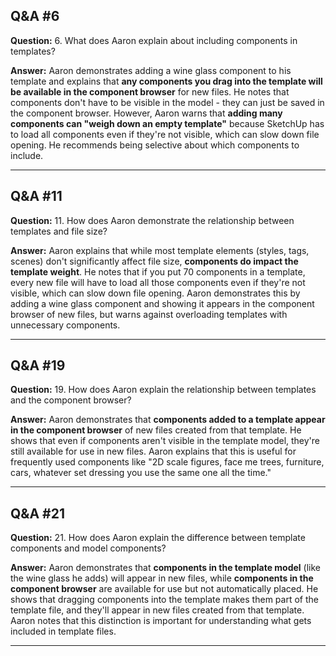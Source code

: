
## Q&A #6

**Question:** 6. What does Aaron explain about including components in templates?

**Answer:** Aaron demonstrates adding a wine glass component to his template and explains that **any components you drag into the template will be available in the component browser** for new files. He notes that components don't have to be visible in the model - they can just be saved in the component browser. However, Aaron warns that **adding many components can "weigh down an empty template"** because SketchUp has to load all components even if they're not visible, which can slow down file opening. He recommends being selective about which components to include.

---

## Q&A #11

**Question:** 11. How does Aaron demonstrate the relationship between templates and file size?

**Answer:** Aaron explains that while most template elements (styles, tags, scenes) don't significantly affect file size, **components do impact the template weight**. He notes that if you put 70 components in a template, every new file will have to load all those components even if they're not visible, which can slow down file opening. Aaron demonstrates this by adding a wine glass component and showing it appears in the component browser of new files, but warns against overloading templates with unnecessary components.

---

## Q&A #19

**Question:** 19. How does Aaron explain the relationship between templates and the component browser?

**Answer:** Aaron demonstrates that **components added to a template appear in the component browser** of new files created from that template. He shows that even if components aren't visible in the template model, they're still available for use in new files. Aaron explains that this is useful for frequently used components like "2D scale figures, face me trees, furniture, cars, whatever set dressing you use the same one all the time."

---

## Q&A #21

**Question:** 21. How does Aaron explain the difference between template components and model components?

**Answer:** Aaron demonstrates that **components in the template model** (like the wine glass he adds) will appear in new files, while **components in the component browser** are available for use but not automatically placed. He shows that dragging components into the template makes them part of the template file, and they'll appear in new files created from that template. Aaron notes that this distinction is important for understanding what gets included in template files.

---
